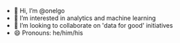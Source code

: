 - 👋 Hi, I’m @onelgo
- 👀 I’m interested in analytics and machine learning
- 💞️ I’m looking to collaborate on 'data for good' initiatives
- 😄 Pronouns: he/him/his

<!---
onelgo/onelgo is a ✨ special ✨ repository because its `README.md` (this file) appears on your GitHub profile.
You can click the Preview link to take a look at your changes.
--->

